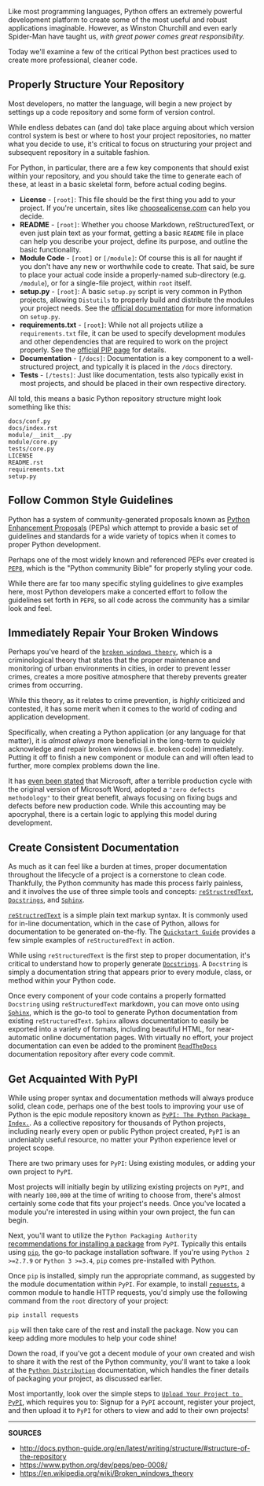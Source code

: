 Like most programming languages, Python offers an extremely powerful development platform to create some of the most useful and robust applications imaginable.  However, as Winston Churchill and even early Spider-Man have taught us, _with great power comes great responsibility._

Today we'll examine a few of the critical Python best practices used to create more professional, cleaner code.

## Properly Structure Your Repository

Most developers, no matter the language, will begin a new project by settings up a code repository and some form of version control.

While endless debates can (and do) take place arguing about which version control system is best or where to host your project repositories, no matter what you decide to use, it's critical to focus on structuring your project and subsequent repository in a suitable fashion.

For Python, in particular, there are a few key components that should exist within your repository, and you should take the time to generate each of these, at least in a basic skeletal form, before actual coding begins.

- __License__ - `[root]`: This file should be the first thing you add to your project.  If you're uncertain, sites like [choosealicense.com](http://choosealicense.com/) can help you decide.
- __README__ - `[root]`: Whether you choose Markdown, reStructuredText, or even just plain text as your format, getting a basic `README` file in place can help you describe your project, define its purpose, and outline the basic functionality.
- __Module Code__ - `[root]` or `[/module]`: Of course this is all for naught if you don't have any new or worthwhile code to create.  That said, be sure to place your actual code inside a properly-named sub-directory (e.g. `/module`), or for a single-file project, within `root` itself.
- __setup.py__ - `[root]`: A basic `setup.py` script is very common in Python projects, allowing `Distutils` to properly build and distribute the modules your project needs.  See the [official documentation](https://docs.python.org/3.6/distutils/setupscript.html) for more information on `setup.py`.
- __requirements.txt__ - `[root]`: While not all projects utilize a `requirements.txt` file, it can be used to specify development modules and other dependencies that are required to work on the project properly.  See the [official PIP page](https://pip.pypa.io/en/stable/user_guide/#requirements-files) for details.
- __Documentation__ - `[/docs]`: Documentation is a key component to a well-structured project, and typically it is placed in the `/docs` directory.
- __Tests__ - `[/tests]`: Just like documentation, tests also typically exist in most projects, and should be placed in their own respective directory.

All told, this means a basic Python repository structure might look something like this:

```
docs/conf.py
docs/index.rst
module/__init__.py
module/core.py
tests/core.py
LICENSE
README.rst
requirements.txt
setup.py
```

## Follow Common Style Guidelines

Python has a system of community-generated proposals known as [Python Enhancement Proposals](https://www.python.org/dev/peps/) (PEPs) which attempt to provide a basic set of guidelines and standards for a wide variety of topics when it comes to proper Python development.

Perhaps one of the most widely known and referenced PEPs ever created is [`PEP8`](https://www.python.org/dev/peps/pep-0008/), which is the "Python community Bible" for properly styling your code.

While there are far too many specific styling guidelines to give examples here, most Python developers make a concerted effort to follow the guidelines set forth in `PEP8`, so all code across the community has a similar look and feel.

## Immediately Repair Your Broken Windows

Perhaps you've heard of the [`broken windows theory`](https://en.wikipedia.org/wiki/Broken_windows_theory), which is a criminological theory that states that the proper maintenance and monitoring of urban environments in cities, in order to prevent lesser crimes, creates a more positive atmosphere that thereby prevents greater crimes from occurring.

While this theory, as it relates to crime prevention, is _highly_ criticized and contested, it has some merit when it comes to the world of coding and application development.

Specifically, when creating a Python application (or any language for that matter), it is _almost always_ more beneficial in the long-term to quickly acknowledge and repair broken windows (i.e. broken code) immediately.  Putting it off to finish a new component or module can and will often lead to further, more complex problems down the line.

It has [even been stated](http://www.joelonsoftware.com/articles/fog0000000043.html) that Microsoft, after a terrible production cycle with the original version of Microsoft Word, adopted a `"zero defects methodology"` to their great benefit, always focusing on fixing bugs and defects before new production code.  While this accounting may be apocryphal, there is a certain logic to applying this model during development.

## Create Consistent Documentation

As much as it can feel like a burden at times, proper documentation throughout the lifecycle of a project is a cornerstone to clean code.  Thankfully, the Python community has made this process fairly painless, and it involves the use of three simple tools and concepts: [`reStructredText`](http://docutils.sourceforge.net/rst.html), [`Docstrings`](https://www.python.org/dev/peps/pep-0257/), and [`Sphinx`](http://www.sphinx-doc.org/).

[`reStructredText`](http://docutils.sourceforge.net/rst.html) is a simple plain text markup syntax.  It is commonly used for in-line documentation, which in the case of Python, allows for documentation to be generated on-the-fly.  The [`Quickstart Guide`](http://docutils.sourceforge.net/docs/user/rst/quickstart.html) provides a few simple examples of `reStructuredText` in action.

While using `reStructuredText` is the first step to proper documentation, it's critical to understand how to properly generate [`Docstrings`](https://www.python.org/dev/peps/pep-0257/).  A `Docstring` is simply a documentation string that appears prior to every module, class, or method within your Python code.

Once every component of your code contains a properly formatted `Docstring` using `reStructuredText` markdown, you can move onto using [`Sphinx`](http://www.sphinx-doc.org/), which is the go-to tool to generate Python documentation from existing `reStructuredText`.  `Sphinx` allows documentation to easily be exported into a variety of formats, including beautiful HTML, for near-automatic online documentation pages.  With virtually no effort, your project documentation can even be added to the prominent [`ReadTheDocs`](https://docs.readthedocs.io/en/latest/getting_started.html#import-your-docs) documentation repository after every code commit.

## Get Acquainted With PyPI

While using proper syntax and documentation methods will always produce solid, clean code, perhaps one of the best tools to improving your use of Python is the epic module repository known as [`PyPI: The Python Package Index.`](https://pypi.python.org/pypi).  As a collective repository for thousands of Python projects, including nearly every open or public Python project created, `PyPI` is an undeniably useful resource, no matter your Python experience level or project scope.

There are two primary uses for `PyPI`: Using existing modules, or adding your own project to `PyPI`.

Most projects will initially begin by utilizing existing projects on `PyPI`, and with nearly `100,000` at the time of writing to choose from, there's almost certainly some code that fits your project's needs.  Once you've located a module you're interested in using within your own project, the fun can begin.

Next, you'll want to utilize the `Python Packaging Authority` [recommendations for installing a package](https://packaging.python.org/current/) from `PyPI`.  Typically this entails using [`pip`](https://pypi.python.org/pypi/pip), the go-to package installation software.  If you're using `Python 2 >=2.7.9` or `Python 3 >=3.4`, `pip` comes pre-installed with Python.

Once `pip` is installed, simply run the appropriate command, as suggested by the module documentation within `PyPI`.  For example, to install [`requests`](https://pypi.python.org/pypi/requests/2.12.1), a common module to handle HTTP requests, you'd simply use the following command from the `root` directory of your project:

```
pip install requests
```

`pip` will then take care of the rest and install the package.  Now you can keep adding more modules to help your code shine!

Down the road, if you've got a decent module of your own created and wish to share it with the rest of the Python community, you'll want to take a look at the [`Python Distribution`](https://packaging.python.org/distributing/) documentation, which handles the finer details of packaging your project, as discussed earlier.

Most importantly, look over the simple steps to [`Upload Your Project to PyPI`](https://packaging.python.org/distributing/#uploading-your-project-to-pypi), which requires you to: Signup for a `PyPI` account, register your project, and then upload it to `PyPI` for others to view and add to their own projects!

---

__SOURCES__

- http://docs.python-guide.org/en/latest/writing/structure/#structure-of-the-repository
- https://www.python.org/dev/peps/pep-0008/
- https://en.wikipedia.org/wiki/Broken_windows_theory

